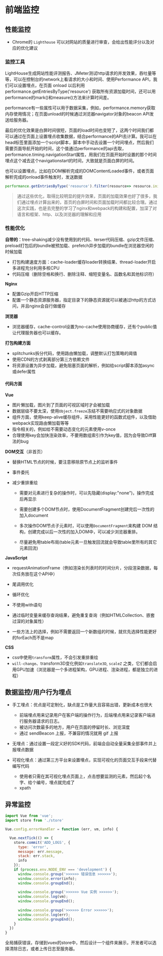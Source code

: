 # 前端监控

## 性能监控

- Chrome的 `Lighthouse` 可以对网站的质量进行审查，会给出性能评分以及对应的优化建议

### 监控工具

LightHouse生成网站性能评测报告、JMeter测试http请求的并发效果，吞吐量等等，可以在控制台的network上看请求的大小和时间、使用Performance API，我们可以设置埋点，在页面 onload 以后利用 performance.getEntriesByType('resource') 获取所有资源加载时间，还可以用performance的mark()和measure()方法来计算时间差。

performance有一些属性可以用于数据采集，例如，performance.memory获取内存使用情况；在页面unload的时候通过浏览器navigator对象的beacon API发送给服务器。

最后的优化效果是白屏时间很短，页面的load时间也变短了，这两个时间我们都可以通过在页面上设置埋点收集数据，结合performance的API去计算。我可以在head标签里面添加一个script脚本，脚本中手动去设置一个时间埋点，然后我们需要页面导航开始的时间，这个值通过performance的api去取，performance.timing.navigationStart属性，用我们在页面开始时设置的那个时间埋点这个减去这个navigationstart的时间，大致就是页面白屏的时间。

也可以设置埋点，比如在DOM解析完成的DOMContentLoaded事件，或者页面解析完成的onload事件触发时，发送数据

```js
performance.getEntriesByType('resource').filter(resource=> resource.initiatorType == 'img')
```

> 通过这些优化，取得比较明显的提升效果，页面的加载效果也好了很多，我们通过埋点计算出来的，首页的白屏时间和页面加载时间都比较合理。通过这次实践，也是去完整的学习了nginx和webpack的构建和配置，加深了对语言和框架、http、以及浏览器的理解和应用

### 性能优化

**自带的**：tree-shaking减少没有使用到的代码、terser代码压缩、gzip文件压缩、preload打包后的bundle被预加载、prefetch异步加载的bundle在浏览器空闲的时候加载

- 打包构建速度方面：cache-loader缓存loader转换结果、thread-loader开启多进程充分利用多核CPU
- 代码压缩（删除空格和换行、删除注释、缩短变量名、函数名和其他标识符）

**Nginx**

- 配置Gzip开启HTTP压缩
- 配置一个静态资源服务器，指定目录下的静态资源就可以被通过http的方式访问，并且nginx会自行做缓存

**浏览器**

- 浏览器缓存，cache-control设置为no-cache使用协商缓存，还有个public值让代理服务器也可以缓存。

**打包构建方面**

- splitchunks拆分代码，使用路由懒加载，调整默认打包策略的阈值
- 使用CDN的方式剥离部分第三方依赖文件
- 将资源设置为异步加载，避免阻塞页面的解析，例如给script脚本添加async或defer属性

#### 代码方面

**Vue**

- 图片懒加载，图片到了页面的可视区域时才会被加载
- 数据层级不要太深，使用`Object.freeze`冻结不需要响应式的对象数据
- 组件方面，使用keep-alive缓存组件，采用性能更好的函数式组件，以及借助webpack实现路由懒加载等等
- 指令相关的，例如给不需要动态变化的元素使用v-once
- 合理使用key会加快渲染效率，不要用数组索引作为key值，因为会导致Diff算法的bug

**DOM交互**（非首页）

- 替换HTML节点的时候，要注意移除原节点上的监听事件

- 事件委托

- 减少重排重绘

  - 需要对元素进行复杂的操作时，可以先隐藏(display:"none")，操作完成后再显示

  - 需要创建多个DOM节点时，使用DocumentFragment创建完后一次性的加入document

  - 多次操作DOM节点子元素时，可以使用`DocumentFragment`来构建 DOM 结构，创建完成以后一次性的加入DOM中，可以减少浏览器重排。

  - 尽量避免用table布局(table元素一旦触发回流就会导致table里所有的其它元素回流)

**JavaScript**

- requestAnimationFrame（例如渲染长列表时的时间分片，分段渲染数据，每次任务放在这个API中）

- 尾调用优化
- 循环优化
- 不使用with语句
- 通过临时变量来缓存查询结果，避免重复查询（例如HTMLCollection、嵌套过深的对象属性）
- 一些方法上的选择，例如不需要返回一个新数组的时候，就优先选择性能更好的forEach而不是map

**CSS**

- css中使用`transform`属性，不会引发重排重绘
- `will-change`、transform3D变化例如`translate3D`, `scaleZ` 之类，它们都会启用GPU加速（浏览器是一个多进程架构，GPU进程、渲染进程，都是独立的进程）



## 数据监控/用户行为埋点

- 手工埋点：优点是可定制化，缺点是工作量大且容易出错，更新成本也很大
  - 前端埋点用来记录用户在客户端的操作行为，后端埋点用来记录客户端进行服务器请求的日志。
  - 被访问次数最多的地方，用户在页面的停留时长、浏览深度
  - 通过 sendBeacon 上报，不兼容的情况就用 gif 上报

- 无埋点：通过设置一段定义好的SDK代码，前端会自动全量采集全部事件并上报埋点数据
- 可视化埋点：通过第三方平台来设置埋点，实现可视化的页面交互手段来代替编写代码
  - 使用者只需在其可视化埋点页面上，点击想要监测的元素，然后起个名字、给个编号，埋点就完成了
  - xpath




## 异常监控

```js
import Vue from 'vue';
import store from './store'

Vue.config.errorHandler = function (err, vm, info) {

  Vue.nextTick(() => {
    store.commit('ADD_LOGS', {
      type: 'error',
      message: err.message,
      stack: err.stack,
      info
    });
    if (process.env.NODE_ENV === 'development') {
      window.console.group('>>>>>> 错误信息 >>>>>>');
      window.console.error(info);
      window.console.groupEnd();
      
      window.console.group('>>>>>> Vue 实例 >>>>>>');
      window.console.log(vm);
      window.console.groupEnd();
      
      window.console.group('>>>>>> Error >>>>>>');
      window.console.log(err);
      window.console.groupEnd();
    }
  })
}
```

全局捕获错误，存储到vuex的store中，然后设计一个组件来展示，开发者可以选择清除日志，或者上传日志至服务器。

